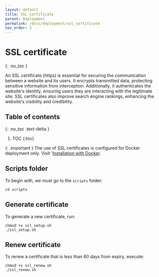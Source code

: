 ```yaml
---
layout: default
title: SSL certificate
parent: Deployment
permalink: /docs/deployment/ssl_certificate
nav_order: 3
---
```


# SSL certificate
{: .no_toc }

An SSL certificate (https) is essential for securing the communication between a website and its users. It encrypts transmitted data, protecting sensitive information from interception. Additionally, it authenticates the website's identity, ensuring users they are interacting with the legitimate site. SSL certificates also improve search engine rankings, enhancing the website's visibility and credibility.

## Table of contents
{: .no_toc .text-delta }

1. TOC
{:toc}

{: .important }
The use of SSL certificates is configured for Docker deployment only. Visit '[Installation with Docker]({{site.baseurl}}/docs/installation/installation_with_docker).

## Scripts folder

To begin with, we must go to the `scripts` folder:

```
cd scripts
```

## Generate certificate

To generate a new certificate, run: 

```
chmod +x ssl_setup.sh
./ssl_setup.sh
```

## Renew certificate

To renew a certificate that is less than 60 days from expiry, execute:

```
chmod +x ssl_renew.sh
./ssl_renew.sh
```
